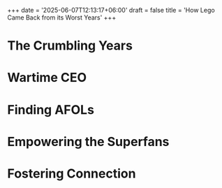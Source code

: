 +++
date = '2025-06-07T12:13:17+06:00'
draft = false
title = 'How Lego Came Back from its Worst Years'
+++

# The Crumbling Years

# Wartime CEO

# Finding AFOLs

# Empowering the Superfans

# Fostering Connection

